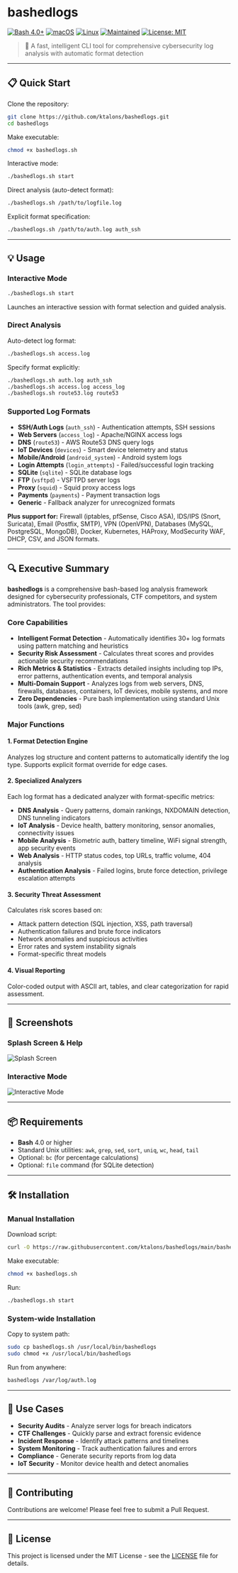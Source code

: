 # bashedlogs

[![Bash 4.0+](https://img.shields.io/badge/Bash-4.0%2B-4EAA25?logo=gnubash&logoColor=white)](https://www.gnu.org/software/bash/)
[![macOS](https://img.shields.io/badge/macOS-000000?logo=apple&logoColor=white)](https://github.com/ktalons/bashedlogs) [![Linux](https://img.shields.io/badge/Linux-FCC624?logo=linux&logoColor=black)](https://github.com/ktalons/bashedlogs)
[![Maintained](https://img.shields.io/badge/Maintained-yes-2ea44f)](https://github.com/ktalons/bashedlogs/graphs/commit-activity)
[![License: MIT](https://img.shields.io/badge/License-MIT-3DA639?logo=opensourceinitiative&logoColor=white)](https://opensource.org/licenses/MIT)

> 🦉 A fast, intelligent CLI tool for comprehensive cybersecurity log analysis with automatic format detection

---

## 📋 Quick Start

Clone the repository:
```bash
git clone https://github.com/ktalons/bashedlogs.git
cd bashedlogs
```

Make executable:
```bash
chmod +x bashedlogs.sh
```

Interactive mode:
```bash
./bashedlogs.sh start
```

Direct analysis (auto-detect format):
```bash
./bashedlogs.sh /path/to/logfile.log
```

Explicit format specification:
```bash
./bashedlogs.sh /path/to/auth.log auth_ssh
```

---

## 💡 Usage

### **Interactive Mode**
```bash
./bashedlogs.sh start
```
Launches an interactive session with format selection and guided analysis.

### **Direct Analysis**

Auto-detect log format:
```bash
./bashedlogs.sh access.log
```

Specify format explicitly:
```bash
./bashedlogs.sh auth.log auth_ssh
./bashedlogs.sh access.log access_log
./bashedlogs.sh route53.log route53
```

### **Supported Log Formats**
- **SSH/Auth Logs** (`auth_ssh`) - Authentication attempts, SSH sessions
- **Web Servers** (`access_log`) - Apache/NGINX access logs
- **DNS** (`route53`) - AWS Route53 DNS query logs
- **IoT Devices** (`devices`) - Smart device telemetry and status
- **Mobile/Android** (`android_system`) - Android system logs
- **Login Attempts** (`login_attempts`) - Failed/successful login tracking
- **SQLite** (`sqlite`) - SQLite database logs
- **FTP** (`vsftpd`) - VSFTPD server logs
- **Proxy** (`squid`) - Squid proxy access logs
- **Payments** (`payments`) - Payment transaction logs
- **Generic** - Fallback analyzer for unrecognized formats

**Plus support for:** Firewall (iptables, pfSense, Cisco ASA), IDS/IPS (Snort, Suricata), Email (Postfix, SMTP), VPN (OpenVPN), Databases (MySQL, PostgreSQL, MongoDB), Docker, Kubernetes, HAProxy, ModSecurity WAF, DHCP, CSV, and JSON formats.

---

## 🔍 Executive Summary

**bashedlogs** is a comprehensive bash-based log analysis framework designed for cybersecurity professionals, CTF competitors, and system administrators. The tool provides:

### **Core Capabilities**
- **Intelligent Format Detection** - Automatically identifies 30+ log formats using pattern matching and heuristics
- **Security Risk Assessment** - Calculates threat scores and provides actionable security recommendations
- **Rich Metrics & Statistics** - Extracts detailed insights including top IPs, error patterns, authentication events, and temporal analysis
- **Multi-Domain Support** - Analyzes logs from web servers, DNS, firewalls, databases, containers, IoT devices, mobile systems, and more
- **Zero Dependencies** - Pure bash implementation using standard Unix tools (awk, grep, sed)

### **Major Functions**

#### **1. Format Detection Engine**
Analyzes log structure and content patterns to automatically identify the log type. Supports explicit format override for edge cases.

#### **2. Specialized Analyzers**
Each log format has a dedicated analyzer with format-specific metrics:
- **DNS Analysis** - Query patterns, domain rankings, NXDOMAIN detection, DNS tunneling indicators
- **IoT Analysis** - Device health, battery monitoring, sensor anomalies, connectivity issues
- **Mobile Analysis** - Biometric auth, battery timeline, WiFi signal strength, app security events
- **Web Analysis** - HTTP status codes, top URLs, traffic volume, 404 analysis
- **Authentication Analysis** - Failed logins, brute force detection, privilege escalation attempts

#### **3. Security Threat Assessment**
Calculates risk scores based on:
- Attack pattern detection (SQL injection, XSS, path traversal)
- Authentication failures and brute force indicators
- Network anomalies and suspicious activities
- Error rates and system instability signals
- Format-specific threat models

#### **4. Visual Reporting**
Color-coded output with ASCII art, tables, and clear categorization for rapid assessment.

---

## 📸 Screenshots

### Splash Screen & Help
![Splash Screen](splash.png)

### Interactive Mode
![Interactive Mode](interactive.png)

---

## 📦 Requirements

- **Bash** 4.0 or higher
- Standard Unix utilities: `awk`, `grep`, `sed`, `sort`, `uniq`, `wc`, `head`, `tail`
- Optional: `bc` (for percentage calculations)
- Optional: `file` command (for SQLite detection)

---

## 🛠️ Installation

### **Manual Installation**

Download script:
```bash
curl -O https://raw.githubusercontent.com/ktalons/bashedlogs/main/bashedlogs.sh
```

Make executable:
```bash
chmod +x bashedlogs.sh
```

Run:
```bash
./bashedlogs.sh start
```

### **System-wide Installation**

Copy to system path:
```bash
sudo cp bashedlogs.sh /usr/local/bin/bashedlogs
sudo chmod +x /usr/local/bin/bashedlogs
```

Run from anywhere:
```bash
bashedlogs /var/log/auth.log
```

---

## 🎯 Use Cases

- **Security Audits** - Analyze server logs for breach indicators
- **CTF Challenges** - Quickly parse and extract forensic evidence
- **Incident Response** - Identify attack patterns and timelines
- **System Monitoring** - Track authentication failures and errors
- **Compliance** - Generate security reports from log data
- **IoT Security** - Monitor device health and detect anomalies

---

## 🤝 Contributing

Contributions are welcome! Please feel free to submit a Pull Request.

---

## 📄 License

This project is licensed under the MIT License - see the [LICENSE](LICENSE) file for details.
